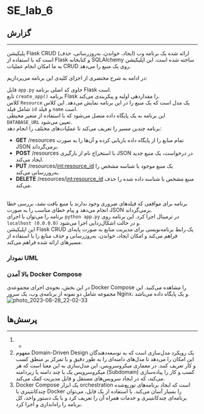 # SE_lab_6

## گزارش
---
پلیکیشن Flask CRUD (ایجاد، خواندن، به‌روزرسانی، حذف) ارائه شده یک برنامه وب است که با استفاده از Flask و کتابخانه SQLAlchemy ساخته شده است. این اپلیکیشن به ما امکان انجام عملیات CRUD روی یک منبع را می‌دهد.

در ادامه به شرح مختصری از اجزای کلیدی این برنامه می‌پردازیم:

فایل `app.py` حاوی کد اصلی برنامه Flask است. <br/>
تابع `create_app()` برنامه Flask را مقداردهی اولیه و پیکربندی می‌کند. <br/>
کلاس `Resource` یک مدل است که یک منبع را در این برنامه نمایش می‌دهد. این کلاس شامل فیلد `id` و فیلد `name` است. <br/>
این برنامه به یک پایگاه داده متصل می‌شود که با استفاده از متغیر محیطی `DATABASE_URL` تعیین می‌شود. <br/>
برنامه چندین مسیر را تعریف می‌کند تا عملیات‌های مختلف را انجام دهد: <br/>
- **GET** /resources تمام منابع را از پایگاه داده بازیابی کرده و آن‌ها را به صورت JSON برمی‌گرداند. <br/>
- **POST** /resources با استخراج نام از بارگیری JSON در درخواست، یک منبع جدید ایجاد می‌کند. <br/>
- **PUT** /resources/<int:resource_id> یک منبع موجود با شناسه مشخص را به‌روزرسانی می‌کند. <br/>
- **DELETE** /resources/<int:resource_id> منبع مشخص با شناسه داده شده را حذف می‌کند. <br/> <br/>

برنامه برای مواقعی که فیلدهای ضروری وجود ندارند یا منبع یافت نشد، بررسی خطا انجام می‌دهد و پیام خطای مناسب را به صورت JSON برمی‌گرداند. <br/>
برنامه را می‌توان با اجرای `python app.py` در ترمینال اجرا کرد. این برنامه روی `localhost (0.0.0.0)` و در حالت اشکال‌زدایی اجرا می‌شود. <br/>
این اپلیکیشن Flask CRUD یک رابط برنامه‌نویسی برای مدیریت منابع به صورت پایه‌ای فراهم می‌کند و امکان ایجاد، خواندن، به‌روزرسانی و حذف منابع را با استفاده از مسیرهای ارائه شده فراهم می‌کند. <br/>

### نمودار UML

### بالا آمدن Docker Compose
در این بخش، نحوه‌ی اجرای مجموعه‌ی Docker Compose را مشاهده می‌کنید. این مجموعه شامل دو نمونه از برنامه‌ی وب، یک سرور Nginx، و یک پایگاه داده می‌باشد.
![photo_2023-08-28_22-02-33](https://github.com/bardia-mhd/SE_lab_6/assets/22092861/b2476c65-2bf3-484c-bc82-3eb40a249d64)


## پرسش‌ها
---
1. -
2. مفهوم Domain-Driven Design یک رویکرد مدل‌سازی است که به توسعه‌دهندگان این امکان را می‌دهد تا مدل‌های دامنه‌ای را به طور دقیق و با تمرکز بر منطق کسب و کار تعریف کنند. در معماری میکروسرویس، این مدل‌سازی به این معنا است که هر میکروسرویس یک یا چند دامنه یا زیردامنه (Subdomain) کسب و کار را پیاده‌سازی می‌کند، که در ایجاد سرویس‌های مستقل و قابل مدیریت کمک می‌کند.
3. Docker Compose یک ابزار orchestration است که ایجاد برنامه‌های توزیع‌شده چند‌کانتینری با Docker را بسیار آسان می‌کند. با استفاده از یک فایل، می‌توان برنامه‌ای چند‌کانتینری و خدمات همراه آن را تعریف کرد و با یک دستور واحد، کل برنامه را راه‌اندازی و اجرا کرد.
